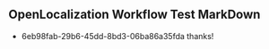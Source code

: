 ## OpenLocalization Workflow Test MarkDown
* 6eb98fab-29b6-45dd-8bd3-06ba86a35fda thanks!

<!--HONumber=Aug16_HO3-->


